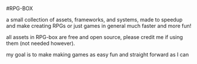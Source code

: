 #RPG-BOX

a small collection of assets, frameworks, and systems, made to speedup and make creating RPGs or just games in general much faster and more fun!

all assets in RPG-box are free and open source, please credit me if using them (not needed however).

my goal is to make making games as easy fun and straight forward as I can
